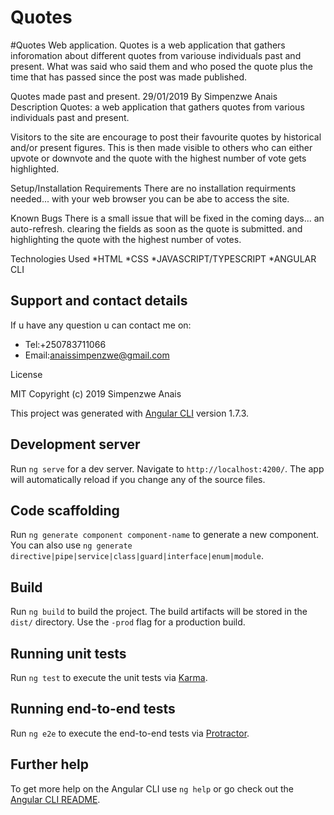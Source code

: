 # Quotes

#Quotes Web application. Quotes is a web application that gathers inforomation about different quotes from variouse individuals past and present. What was said who said them and who posed the quote plus the time that has passed since the post was made published.

Quotes made past and present. 29/01/2019
By Simpenzwe Anais
Description
Quotes: a web application that gathers quotes from various individuals past and present.

Visitors to the site are encourage to post their favourite quotes by historical and/or present figures. This is then made visible to others who can either upvote or downvote and the quote with the highest number of vote gets highlighted.

Setup/Installation Requirements
There are no installation requirments needed... with your web browser you can be abe to access the site.

Known Bugs
There is a small issue that will be fixed in the coming days... an auto-refresh. clearing the fields as soon as the quote is submitted. and highlighting the quote with the highest number of votes.

Technologies Used
*HTML
*CSS
*JAVASCRIPT/TYPESCRIPT
*ANGULAR CLI

## Support and contact details
If u have any question u can contact me on:

* Tel:+250783711066
* Email:anaissimpenzwe@gmail.com

License

MIT Copyright (c) 2019 Simpenzwe Anais

This project was generated with [Angular CLI](https://github.com/angular/angular-cli) version 1.7.3.

## Development server

Run `ng serve` for a dev server. Navigate to `http://localhost:4200/`. The app will automatically reload if you change any of the source files.

## Code scaffolding

Run `ng generate component component-name` to generate a new component. You can also use `ng generate directive|pipe|service|class|guard|interface|enum|module`.

## Build

Run `ng build` to build the project. The build artifacts will be stored in the `dist/` directory. Use the `-prod` flag for a production build.

## Running unit tests

Run `ng test` to execute the unit tests via [Karma](https://karma-runner.github.io).

## Running end-to-end tests

Run `ng e2e` to execute the end-to-end tests via [Protractor](http://www.protractortest.org/).

## Further help

To get more help on the Angular CLI use `ng help` or go check out the [Angular CLI README](https://github.com/angular/angular-cli/blob/master/README.md).
